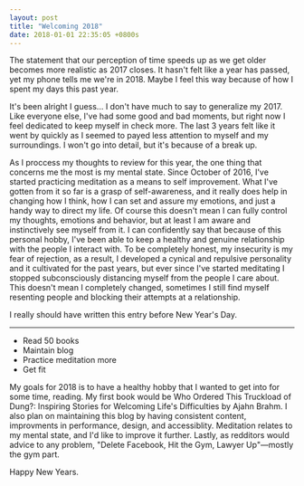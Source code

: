 ```yaml
---
layout: post
title: "Welcoming 2018"
date: 2018-01-01 22:35:05 +0800s
---
```

The statement that our perception of time speeds up as we get older becomes more realistic as 2017 closes. It hasn't felt like a year has passed, yet my phone tells me we're in 2018. Maybe I feel this way because of how I spent my days this past year.

It's been alright I guess... I don't have much to say to generalize my 2017. Like everyone else, I've had some good and bad moments, but right now I feel dedicated to keep myself in check more. The last 3 years felt like it went by quickly as I seemed to payed less attention to myself and my surroundings. I won't go into detail, but it's because of a break up.

As I proccess my thoughts to review for this year, the one thing that concerns me the most is my mental state. Since October of 2016, I've started practicing meditation as a means to self improvement. What I've gotten from it so far is a grasp of self-awareness, and it really does help in changing how I think, how I can set and assure my emotions, and just a handy way to direct my life. Of course this doesn't mean I can fully control my thoughts, emotions and behavior, but at least I am aware and instinctively see myself from it. I can confidently say that because of this personal hobby, I've been able to keep a healthy and genuine relationship with the people I interact with. To be completely honest, my insecurity is my fear of rejection, as a result, I developed a cynical and repulsive personality and it cultivated for the past years, but ever since I've started meditating I stopped subconsciously distancing myself from the people I care about. This doesn't mean I completely changed, sometimes I still find myself resenting people and blocking their attempts at a relationship.

I really should have written this entry before New Year's Day.

---

- Read 50 books
- Maintain blog
- Practice meditation more
- Get fit

My goals for 2018 is to have a healthy hobby that I wanted to get into for some time, reading. My first book would be Who Ordered This Truckload of Dung?: Inspiring Stories for Welcoming Life's Difficulties by Ajahn Brahm. I also plan on maintaining this blog by having consistent content, improvments in performance, design, and accessiblity. Meditation relates to my mental state, and I'd like to improve it further. Lastly, as redditors would advice to any problem, "Delete Facebook, Hit the Gym, Lawyer Up"—mostly the gym part.

Happy New Years. 


